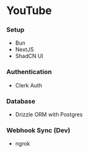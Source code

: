# YouTube

### Setup

- Bun
- NextJS
- ShadCN UI

### Authentication

- Clerk Auth

### Database

- Drizzle ORM with Postgres

### Webhook Sync (Dev)

- ngrok
